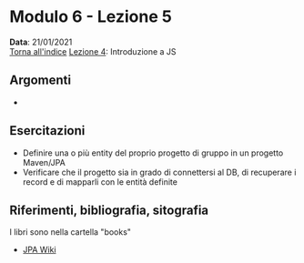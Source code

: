 # Modulo 6 - Lezione 5

__Data__: 21/01/2021  
[Torna all'indice](/README.md)
[Lezione 4](/modulo-06/lezione-4.md): Introduzione a JS  

## Argomenti

- 

## Esercitazioni

- Definire una o più entity del proprio progetto di gruppo in un progetto Maven/JPA
- Verificare che il progetto sia in grado di connettersi al DB, di recuperare i record e di mapparli con le entità definite

## Riferimenti, bibliografia, sitografia

I libri sono nella cartella "books"

- [JPA Wiki](https://en.wikibooks.org/wiki/Java_Persistence)

